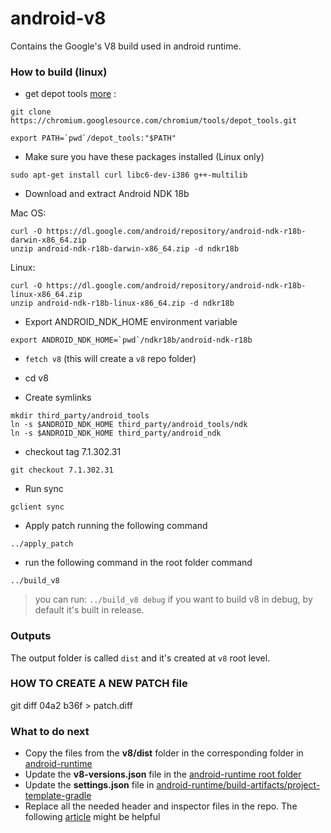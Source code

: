 # android-v8
Contains the Google's V8 build used in android runtime.

### How to build (linux)

* get depot tools [more](https://www.chromium.org/developers/how-tos/install-depot-tools) :
```
git clone https://chromium.googlesource.com/chromium/tools/depot_tools.git

export PATH=`pwd`/depot_tools:"$PATH"
```

* Make sure you have these packages installed (Linux only)
```
sudo apt-get install curl libc6-dev-i386 g++-multilib
```

* Download and extract Android NDK 18b

Mac OS:
```
curl -O https://dl.google.com/android/repository/android-ndk-r18b-darwin-x86_64.zip
unzip android-ndk-r18b-darwin-x86_64.zip -d ndkr18b
```

Linux:
```
curl -O https://dl.google.com/android/repository/android-ndk-r18b-linux-x86_64.zip
unzip android-ndk-r18b-linux-x86_64.zip -d ndkr18b
```

* Export ANDROID_NDK_HOME environment variable
```
export ANDROID_NDK_HOME=`pwd`/ndkr18b/android-ndk-r18b
```

* `fetch v8` (this will create a `v8` repo folder)
* cd v8

* Create symlinks
```
mkdir third_party/android_tools
ln -s $ANDROID_NDK_HOME third_party/android_tools/ndk
ln -s $ANDROID_NDK_HOME third_party/android_ndk
```

* checkout tag 7.1.302.31
```
git checkout 7.1.302.31
```

* Run sync
```
gclient sync
```

* Apply patch running the following command
```
../apply_patch
```

* run the following command in the root folder command
```
../build_v8
```
> you can run: `../build_v8 debug` if you want to build v8 in debug, by default it's built in release.

### Outputs

The output folder is called `dist` and it's created at `v8` root level.

### HOW TO CREATE A NEW PATCH file

git diff 04a2 b36f > patch.diff

### What to do next

* Copy the files from the **v8/dist** folder in the corresponding folder in [android-runtime](https://github.com/NativeScript/android-runtime/tree/master/test-app/runtime/src/main/libs)
* Update the **v8-versions.json** file in the [android-runtime root folder](https://github.com/NativeScript/android-runtime/blob/master/v8-versions.json)
* Update the **settings.json** file in [android-runtime/build-artifacts/project-template-gradle](https://github.com/NativeScript/android-runtime/tree/master/build-artifacts/project-template-gradle/settings.json)
* Replace all the needed header and inspector files in the repo. The following [article](https://github.com/NativeScript/android-runtime/blob/master/docs/extending-inspector.md) might be helpful 
